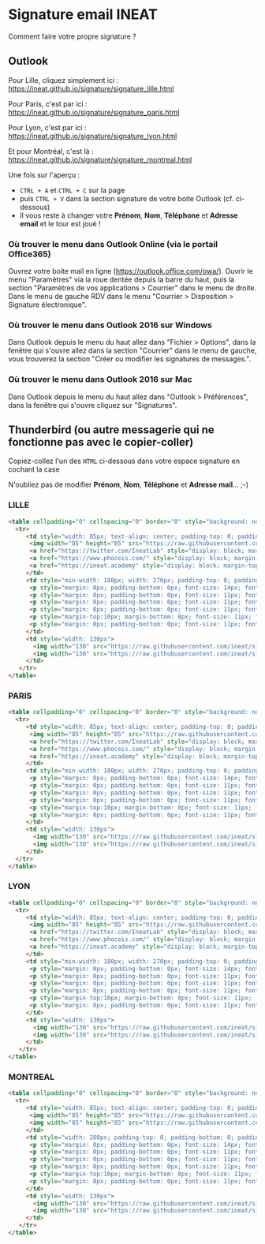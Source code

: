 # Signature email INEAT
Comment faire votre propre signature ?

## Outlook

Pour Lille, cliquez simplement ici : https://ineat.github.io/signature/signature_lille.html

Pour Paris, c'est par ici : https://ineat.github.io/signature/signature_paris.html

Pour Lyon, c'est par ici : https://ineat.github.io/signature/signature_lyon.html

Et pour Montréal, c'est là : https://ineat.github.io/signature/signature_montreal.html

Une fois sur l'aperçu :</br>
- `CTRL + A` et `CTRL + C` sur la page
- puis `CTRL + V` dans la section signature de votre boite Outlook (cf. ci-dessous)
- Il vous reste à changer votre __Prénom__, __Nom__, __Téléphone__ et __Adresse email__ et le tour est joué !

### Où trouver le menu dans Outlook Online (via le portail Office365)
Ouvrez votre boite mail en ligne (https://outlook.office.com/owa/). Ouvrir le menu "Paramètres" via la roue dentée depuis la barre du haut, puis la section "Paramètres de vos applications > Courrier" dans le menu de droite.
Dans le menu de gauche RDV dans le menu "Courrier > Disposition > Signature électronique".

### Où trouver le menu dans Outlook 2016 sur Windows
Dans Outlook depuis le menu du haut allez dans "Fichier > Options", dans la fenêtre qui s'ouvre allez dans la section "Courrier" dans le menu de gauche, vous trouverez la section "Créer ou modifier les signatures de messages.".

### Où trouver le menu dans Outlook 2016 sur Mac
Dans Outlook depuis le menu du haut allez dans "Outlook > Préférences", dans la fenêtre qui s'ouvre cliquez sur "Signatures".

## Thunderbird (ou autre messagerie qui ne fonctionne pas avec le copier-coller)

Copiez-collez l'un des `HTML` ci-dessous dans votre espace signature en cochant la case 

N'oubliez pas de modifier __Prénom__, __Nom__, __Téléphone__ et __Adresse mail__... ;-)

### LILLE
```html
<table cellpadding="0" cellspacing="0" border="0" style="background: none; border-width: 0px; border: 0px; margin: 0; padding: 0;">
  <tr>
     <td style="width: 85px; text-align: center; padding-top: 0; padding-bottom: 5px; padding-left: 20px; padding-right: 20px; border-top: 0; border-bottom: 0; border-left: 0; border-right: solid 3px #ff0042;">
      <img width="85" height="85" src="https://raw.githubusercontent.com/ineat/signature/gh-pages/logo_ineat.png">
      <a href="https://twitter.com/IneatLab" style="display: block; margin-top: 15px"><img width="65" src="https://raw.githubusercontent.com/ineat/signature/gh-pages/logo_ilab.png"></a>
      <a href="https://www.phoceis.com/" style="display: block; margin-top: 15px"><img width="65" src="https://raw.githubusercontent.com/ineat/signature/gh-pages/logo_phoceis.png"></a>
      <a href="https://ineat.academy" style="display: block; margin-top: 15px"><img width="65" src="https://raw.githubusercontent.com/ineat/signature/gh-pages/logo_academy.png"></a>
     </td>
     <td style="min-width: 180px; width: 270px; padding-top: 0; padding-bottom: 0; padding-left: 20px; padding-right: 20px;">
      <p style="margin: 0px; padding-bottom: 0px; font-size: 14px; font-family: Arial, Helvetica, sans-serif; font-weight:bold;">Prénom NOM - 名字</p>
      <p style="margin: 0px; padding-bottom: 0px; font-size: 11px; font-family: Arial, Helvetica, sans-serif; color:#ff0042;"><i>- Votre Fonction -</i></p><br/>
      <p style="margin: 0px; padding-bottom: 0px; font-size: 11px; font-family: Arial, Helvetica, sans-serif;">+33 (0)6 00 00 00 00</p>
      <p style="margin: 0px; padding-bottom: 0px; font-size: 11px; font-family: Arial, Helvetica, sans-serif;">pnom@ineat.fr</p>
      <p style="margin-top:10px; margin-bottom: 0px; font-size: 11px; font-family: Arial, Helvetica, sans-serif;">INEAT Lille - Euratechnologies <br/> 2, allée de la Haye du Temple<br/>59160 Lomme – France</p>
      <p style="margin: 0px; padding-bottom: 0px; font-size: 11px; font-family: Arial, Helvetica, sans-serif;">www.ineat-group.com</p>
     </td>
     <td style="width: 130px">
       <img width="130" src="https://raw.githubusercontent.com/ineat/signature/gh-pages/pass_french_tech.png">
       <img width="130" src="https://raw.githubusercontent.com/ineat/signature/gh-pages/happy_at_work.png">
     </td>
   </tr>
</table>
```
 
### PARIS
```html
<table cellpadding="0" cellspacing="0" border="0" style="background: none; border-width: 0px; border: 0px; margin: 0; padding: 0;">
  <tr>
     <td style="width: 85px; text-align: center; padding-top: 0; padding-bottom: 5px; padding-left: 20px; padding-right: 20px; border-top: 0; border-bottom: 0; border-left: 0; border-right: solid 3px #ff0042;">
      <img width="85" height="85" src="https://raw.githubusercontent.com/ineat/signature/gh-pages/logo_ineat.png">
      <a href="https://twitter.com/IneatLab" style="display: block; margin-top: 15px"><img width="65" src="https://raw.githubusercontent.com/ineat/signature/gh-pages/logo_ilab.png"></a>
      <a href="https://www.phoceis.com/" style="display: block; margin-top: 15px"><img width="65" src="https://raw.githubusercontent.com/ineat/signature/gh-pages/logo_phoceis.png"></a>
      <a href="https://ineat.academy" style="display: block; margin-top: 15px"><img width="65" src="https://raw.githubusercontent.com/ineat/signature/gh-pages/logo_academy.png"></a>
     </td>
     <td style="min-width: 180px; width: 270px; padding-top: 0; padding-bottom: 0; padding-left: 20px; padding-right: 20px;">
      <p style="margin: 0px; padding-bottom: 0px; font-size: 14px; font-family: Arial, Helvetica, sans-serif; font-weight:bold;">Prénom NOM - 名字</p>
      <p style="margin: 0px; padding-bottom: 0px; font-size: 11px; font-family: Arial, Helvetica, sans-serif; color:#ff0042; "><i>- Votre Fonction -</i></p><br/>
      <p style="margin: 0px; padding-bottom: 0px; font-size: 11px; font-family: Arial, Helvetica, sans-serif;">+33 (0)6 00 00 00 00</p>
      <p style="margin: 0px; padding-bottom: 0px; font-size: 11px; font-family: Arial, Helvetica, sans-serif;">pnom@ineat.fr</p>
      <p style="margin-top:10px; margin-bottom: 0px; font-size: 11px; font-family: Arial, Helvetica, sans-serif;">INEAT Paris<br/>32 rue de Mogador <br/>75009 PARIS</p>
      <p style="margin: 0px; padding-bottom: 0px; font-size: 11px; font-family: Arial, Helvetica, sans-serif;">www.ineat-group.com</p>
     </td>
     <td style="width: 130px">
       <img width="130" src="https://raw.githubusercontent.com/ineat/signature/gh-pages/pass_french_tech.png">
       <img width="130" src="https://raw.githubusercontent.com/ineat/signature/gh-pages/happy_at_work.png">
     </td>
  </tr>
</table>

```

### LYON
```html
<table cellpadding="0" cellspacing="0" border="0" style="background: none; border-width: 0px; border: 0px; margin: 0; padding: 0;">
  <tr>
     <td style="width: 85px; text-align: center; padding-top: 0; padding-bottom: 5px; padding-left: 20px; padding-right: 20px; border-top: 0; border-bottom: 0; border-left: 0; border-right: solid 3px #ff0042;">
      <img width="85" height="85" src="https://raw.githubusercontent.com/ineat/signature/gh-pages/logo_ineat.png">
      <a href="https://twitter.com/IneatLab" style="display: block; margin-top: 15px"><img width="65" src="https://raw.githubusercontent.com/ineat/signature/gh-pages/logo_ilab.png"></a>
      <a href="https://www.phoceis.com/" style="display: block; margin-top: 15px"><img width="65" src="https://raw.githubusercontent.com/ineat/signature/gh-pages/logo_phoceis.png"></a>
      <a href="https://ineat.academy" style="display: block; margin-top: 15px"><img width="65" src="https://raw.githubusercontent.com/ineat/signature/gh-pages/logo_academy.png"></a>
     </td>
     <td style="min-width: 180px; width: 270px; padding-top: 0; padding-bottom: 0; padding-left: 20px; padding-right: 20px;">
      <p style="margin: 0px; padding-bottom: 0px; font-size: 14px; font-family: Arial, Helvetica, sans-serif; font-weight:bold;">Prénom NOM - 名字</p>
      <p style="margin: 0px; padding-bottom: 0px; font-size: 11px; font-family: Arial, Helvetica, sans-serif; color:#ff0042;"><i>- Votre Fonction -</i></p><br/>
      <p style="margin: 0px; padding-bottom: 0px; font-size: 11px; font-family: Arial, Helvetica, sans-serif;">+33 (0)6 00 00 00 00</p>
      <p style="margin: 0px; padding-bottom: 0px; font-size: 11px; font-family: Arial, Helvetica, sans-serif;">pnom@ineat.fr</p>
      <p style="margin-top:10px; margin-bottom: 0px; font-size: 11px; font-family: Arial, Helvetica, sans-serif;">INEAT Lyon <br/> 18/20 rue Tronchet<br/>69006 Lyon – France</p>
      <p style="margin: 0px; padding-bottom: 0px; font-size: 11px; font-family: Arial, Helvetica, sans-serif;">www.ineat-group.com</p>
     </td>
     <td style="width: 130px">
       <img width="130" src="https://raw.githubusercontent.com/ineat/signature/gh-pages/pass_french_tech.png">
       <img width="130" src="https://raw.githubusercontent.com/ineat/signature/gh-pages/happy_at_work.png">
     </td>
   </tr>
</table>

```

### MONTREAL
```html
<table cellpadding="0" cellspacing="0" border="0" style="background: none; border-width: 0px; border: 0px; margin: 0; padding: 0;">
  <tr>
     <td style="width: 85px; text-align: center; padding-top: 0; padding-bottom: 0; padding-left: 20px; padding-right: 20px; border-top: 0; border-bottom: 0; border-left: 0; border-right: solid 3px #ff0042;">
      <img width="85" height="85" src="https://raw.githubusercontent.com/ineat/signature/gh-pages/logo_ineat.png">
      <img width="85" height="85" src="https://raw.githubusercontent.com/ineat/signature/gh-pages/logo_soluteo.png">
     </td>
     <td style="width: 280px; padding-top: 0; padding-bottom: 0; padding-left: 12px; padding-right: 12px;">
      <p style="margin: 0px; padding-bottom: 0px; font-size: 14px; font-family: Arial, Helvetica, sans-serif; font-weight:bold;">Prénom NOM - 名字</p>
      <p style="margin: 0px; padding-bottom: 0px; font-size: 11px; font-family: Arial, Helvetica, sans-serif; color:#ff0042;"><i>- Votre Fonction -</i></p><br/>
      <p style="margin: 0px; padding-bottom: 0px; font-size: 11px; font-family: Arial, Helvetica, sans-serif;">+33 (0)6 00 00 00 00</p>
      <p style="margin: 0px; padding-bottom: 0px; font-size: 11px; font-family: Arial, Helvetica, sans-serif;">pnom@ineat.fr</p>
      <p style="margin-top:10px; margin-bottom: 0px; font-size: 11px; font-family: Arial, Helvetica, sans-serif;">INEAT CANADA INC <br/> 204, Rue Saint-Sacrement<br/>Suite 700<br/>Montréal, QC H2Y 1W8 - Canada</p>
      <p style="margin: 0px; padding-bottom: 0px; font-size: 11px; font-family: Arial, Helvetica, sans-serif;">www.ineat-group.com</p>
     </td>
     <td style="width: 130px">
       <img width="130" src="https://raw.githubusercontent.com/ineat/signature/gh-pages/pass_french_tech.png">
       <img width="130" src="https://raw.githubusercontent.com/ineat/signature/gh-pages/happy_at_work.png">
     </td>
   </tr>
</table>
```


